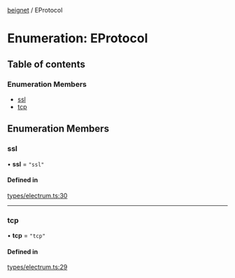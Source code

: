 [beignet](../README.md) / EProtocol

# Enumeration: EProtocol

## Table of contents

### Enumeration Members

- [ssl](EProtocol.md#ssl)
- [tcp](EProtocol.md#tcp)

## Enumeration Members

### ssl

• **ssl** = ``"ssl"``

#### Defined in

[types/electrum.ts:30](https://github.com/synonymdev/beignet/blob/88520f5/src/types/electrum.ts#L30)

___

### tcp

• **tcp** = ``"tcp"``

#### Defined in

[types/electrum.ts:29](https://github.com/synonymdev/beignet/blob/88520f5/src/types/electrum.ts#L29)
